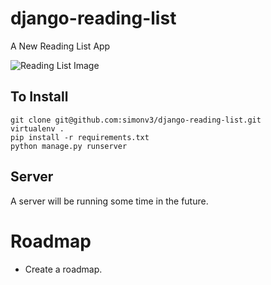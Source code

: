 # django-reading-list
A New Reading List App


![Reading List Image](http://imgur.com/M7BnTCo)


## To Install

```
git clone git@github.com:simonv3/django-reading-list.git
virtualenv .
pip install -r requirements.txt
python manage.py runserver
```

## Server

A server will be running some time in the future.

# Roadmap

* Create a roadmap.

